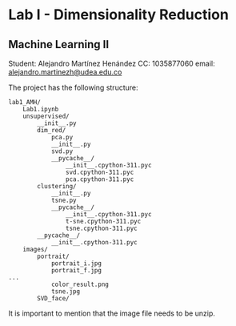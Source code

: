 
# Lab I - Dimensionality Reduction
## Machine Learning II

Student: Alejandro Martínez Henández
CC: 1035877060
email: alejandro.martinezh@udea.edu.co

The project has the following structure:

```
lab1_AMH/
    Lab1.ipynb
    unsupervised/
        __init__.py
        dim_red/
            pca.py
            __init__.py
            svd.py
            __pycache__/
                __init__.cpython-311.pyc
                svd.cpython-311.pyc
                pca.cpython-311.pyc
        clustering/
            __init__.py
            tsne.py
            __pycache__/
                __init__.cpython-311.pyc
                t-sne.cpython-311.pyc
                tsne.cpython-311.pyc
        __pycache__/
            __init__.cpython-311.pyc
    images/
        portrait/
            portrait_i.jpg
            portrait_f.jpg
...
            color_result.png
            tsne.jpg
        SVD_face/
```

It is important to mention that the image file needs to be unzip. 
